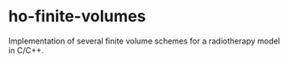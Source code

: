 # ho-finite-volumes
Implementation of several finite volume schemes for a radiotherapy model in C/C++.
